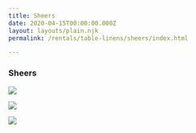 ```yaml
---
title: Sheers
date: 2020-04-15T00:00:00.000Z
layout: layouts/plain.njk
permalink: /rentals/table-linens/sheers/index.html

---
```


### Sheers

<section class="grid-container" markdown="1">

<a title="filigree gold" class="photo-overlay" href="/static/img/table-linens/13-Sheers/Sheer-Filigree_Gold.jpg">![](/static/img/table-linens/13-Sheers/Sheer-Filigree_Gold.jpg)</a>

<a title="gold" class="photo-overlay" href="/static/img/table-linens/12-Sheer-Embroidery-Coins/Sheer_Embroidery_Coins_Gold-crop.jpg">![](/static/img/table-linens/12-Sheer-Embroidery-Coins/Sheer_Embroidery_Coins_Gold-crop.jpg)</a>

<a title="silver pixie dust" class="photo-overlay" href="/static/img/table-linens/13-Sheers/Sheer-White_with_Silver_Pixie_Dust.jpg">![](/static/img/table-linens/13-Sheers/Sheer-White_with_Silver_Pixie_Dust.jpg)</a>

</section>